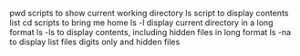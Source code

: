 pwd scripts to show current working directory
ls script to display contents list
cd scripts to bring me home
ls -l display current directory in a long format
ls -ls to display contents, including hidden files in long format
ls -na to display list files digits only and hidden files

